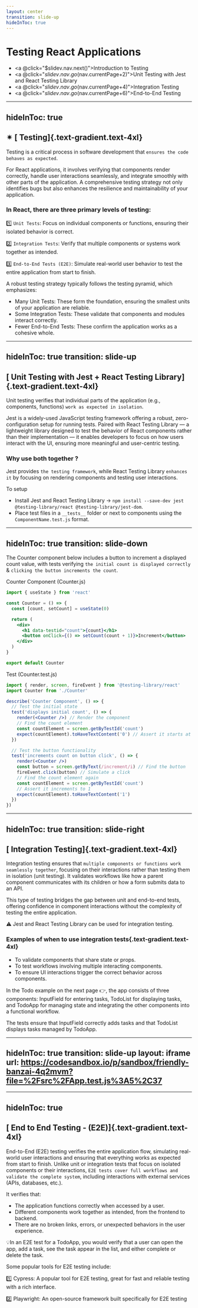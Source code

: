 ```yaml
---
layout: center
transition: slide-up
hideInToc: true
---
```


# Testing React Applications

<div mt-2 />

- <a @click="$slidev.nav.next()">Introduction to Testing</a>
- <a @click="$slidev.nav.go($nav.currentPage+2)">Unit Testing with Jest and React Testing Library</a>
- <a @click="$slidev.nav.go($nav.currentPage+4)">Integration Testing</a>
- <a @click="$slidev.nav.go($nav.currentPage+6)">End-to-End Testing</a>

---
hideInToc: true
---

## ✴ [ Testing]{.text-gradient.text-4xl}

Testing is a critical process in software development that `ensures the code behaves as expected`.

For React applications, it involves verifying that <span class="text-teal-400">components render correctly</span>, <span class="text-teal-400">handle user interactions seamlessly</span>, and <span class="text-teal-400">integrate smoothly with other parts</span> of the application. A comprehensive testing strategy not only identifies bugs but also enhances the resilience and maintainability of your application.

<v-clicks>

### In React, there are three primary levels of testing:

1️⃣ `Unit Tests`: Focus on individual components or functions, ensuring their isolated behavior is correct.

2️⃣ `Integration Tests`: Verify that multiple components or systems work together as intended.

3️⃣ `End-to-End Tests (E2E)`: Simulate real-world user behavior to test the entire application from start to finish.

A robust testing strategy typically follows the testing pyramid, which emphasizes:

- <span class="text-teal-400">Many</span> Unit Tests: These form the foundation, ensuring the smallest units of your application are reliable.
- <span class="text-teal-400">Some</span> Integration Tests: These validate that components and modules interact correctly.
- <span class="text-teal-400">Fewer</span> End-to-End Tests: These confirm the application works as a cohesive whole.

</v-clicks>

---
hideInToc: true
transition: slide-up
---

## [ Unit Testing with Jest + React Testing Library]{.text-gradient.text-4xl}

Unit testing verifies that individual parts of the application (e.g., components, functions) `work as expected in isolation`.

<span class="text-teal-400">Jest</span> is a widely-used JavaScript testing framework offering a robust, zero-configuration setup for running tests. Paired with <span class="text-teal-400">React Testing Library</span> — a lightweight library designed to test the behavior of React components rather than their implementation — it enables developers to focus on how users interact with the UI, ensuring more meaningful and user-centric testing.

<v-clicks>

### Why use both together ?

Jest provides `the testing framework`, while React Testing Library `enhances it` by focusing on rendering components and testing user interactions.

To setup

- Install <span class="text-teal-400">Jest</span> and <span class="text-teal-400">React Testing Library</span> → `npm install --save-dev jest @testing-library/react @testing-library/jest-dom`.
- Place test files in a `__tests__` folder or next to components using the `ComponentName.test.js` format.

</v-clicks>

---
hideInToc: true
transition: slide-down
---

The Counter component below includes a button to increment a displayed count value, with tests verifying `the initial count is displayed correctly` & `clicking the button increments the count`.

<div  class="flex gap-2 w-full">

<div v-click  class="w-1/3">
Counter Component  (Counter.js)

```jsx {monaco} {lineNumbers: true}
import { useState } from 'react'

const Counter = () => {
  const [count, setCount] = useState(0)

  return (
    <div>
      <h1 data-testid="count">{count}</h1>
      <button onClick={() => setCount(count + 1)}>Increment</button>
    </div>
  )
}

export default Counter
```

</div>

<div v-click  class="w-2/3">
Test (Counter.test.js)

```jsx {monaco} {lineNumbers: true}
import { render, screen, fireEvent } from '@testing-library/react'
import Counter from './Counter'

describe('Counter Component', () => {
  // Test the initial state
  test('displays initial count', () => {
    render(<Counter />) // Render the component
    // Find the count element
    const countElement = screen.getByTestId('count')
    expect(countElement).toHaveTextContent('0') // Assert it starts at 0
  })

  // Test the button functionality
  test('increments count on button click', () => {
    render(<Counter />)
    const button = screen.getByText(/increment/i) // Find the button
    fireEvent.click(button) // Simulate a click
    // Find the count element again
    const countElement = screen.getByTestId('count')
    // Assert it increments to 1
    expect(countElement).toHaveTextContent('1')
  })
})
```

</div>
</div>

---
hideInToc: true
transition: slide-right
---

## [ Integration Testing]{.text-gradient.text-4xl}

Integration testing ensures that `multiple components or functions work seamlessly together`, focusing on their interactions rather than testing them in isolation (unit testing). It validates workflows like how a parent component communicates with its children or how a form submits data to an API.

This type of testing bridges the gap between unit and end-to-end tests, offering confidence in component interactions without the complexity of testing the entire application.

<v-clicks>

⚠️ Jest and React Testing Library can be used for integration testing.

### Examples of when to use integration tests{.text-gradient.text-4xl}

- To validate components that share state or props.
- To test workflows involving multiple interacting components.
- To ensure UI interactions trigger the correct behavior across components.

In the Todo example on the next page 👉, the app consists of three components: InputField for entering tasks, TodoList for displaying tasks, and TodoApp for managing state and integrating the other components into a functional workflow.

The tests ensure that InputField correctly adds tasks and that TodoList displays tasks managed by TodoApp.

</v-clicks>

---
hideInToc: true
transition: slide-up
layout: iframe
url: https://codesandbox.io/p/sandbox/friendly-banzai-4q2mvm?file=%2Fsrc%2FApp.test.js%3A5%2C37
---

---
hideInToc: true
---

## [ End to End Testing - (E2E)]{.text-gradient.text-4xl}

End-to-End (E2E) testing verifies the entire application flow, simulating real-world user interactions and ensuring that everything works as expected from start to finish. Unlike unit or integration tests that focus on isolated components or their interactions, `E2E tests cover full workflows and validate the complete system`, including interactions with external services (APIs, databases, etc.).

It verifies that:

- The application functions correctly when accessed by a user.
- Different components work together as intended, from the frontend to backend.
- There are no broken links, errors, or unexpected behaviors in the user experience.

💡In an E2E test for a TodoApp, you would verify that a user can open the app, add a task, see the task appear in the list, and either complete or delete the task.

Some popular tools for E2E testing include:

1️⃣ <span class="text-teal-400">Cypress</span>: A popular tool for E2E testing, great for fast and reliable testing with a rich interface.

2️⃣ <span class="text-teal-400">Playwright</span>: An open-source framework built specifically for E2E testing
